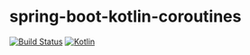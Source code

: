 # spring-boot-kotlin-coroutines

[![Build Status](https://github.com/kilink/spring-boot-kotlin-coroutines/workflows/Build/badge.svg)](https://github.com/kilink/spring-boot-kotlin-coroutines/actions?query=workflow%3ABuild)
[![Kotlin](https://img.shields.io/badge/kotlin-1.4.20-blue.svg?logo=kotlin)](http://kotlinlang.org)
